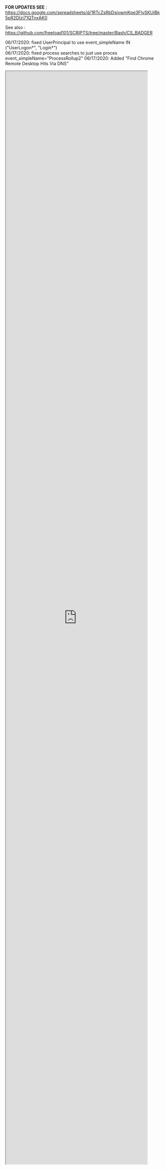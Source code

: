**FOR UPDATES SEE** : https://docs.google.com/spreadsheets/d/1RTcZsRbDsjxwmKpe3FIvSKUjBk5pR2Dlzj71QTnxAK0

See also : https://github.com/freeload101/SCRIPTS/tree/master/Bash/CS_BADGER

06/17/2020: fixed UserPrincipal to use  event_simpleName IN ("UserLogon*", "Login*")  
06/17/2020: fixed process searches to just use proces event_simpleName="ProcessRollup2" 
06/17/2020: Added "Find Chrome Remote Desktop Hits Via DNS" 

<iframe src="https://docs.google.com/spreadsheets/d/1RTcZsRbDsjxwmKpe3FIvSKUjBk5pR2Dlzj71QTnxAK0/" height="90%" width="90%"></iframe>
